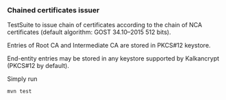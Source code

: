 ### Chained certificates issuer

TestSuite to issue chain of certificates according to the chain of NCA certificates (default algorithm: GOST 34.10–2015 512 bits).

Entries of Root CA and Intermediate CA are stored in PKCS#12 keystore.

End-entity entries may be stored in any keystore supported by Kalkancrypt (PKCS#12 by default).

Simply run

`mvn test`
